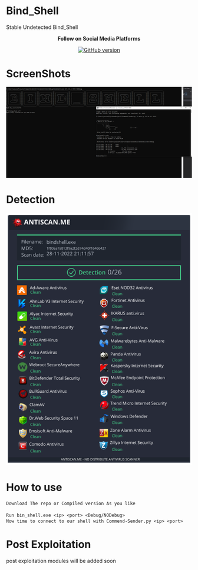 # Bind_Shell

Stable Undetected Bind_Shell

<p align="center">
  <b> Follow on Social Media Platforms </b>
</p>


<p align="center">
<p align="center">
<a href="https://www.facebook.com/achihemek.achihemek/"><img title="GitHub version" src="https://img.shields.io/badge/-Facebook-blue" ></a> 
</p>


# ScreenShots

![](/Screenshot/shell.PNG)

# Detection

![](/Screenshot/Detection.png)

# How to  use
```
Download The repo or Compiled version As you like 

Run bin_shell.exe <ip> <port> <Debug/NODebug>
Now time to connect to our shell with Commend-Sender.py <ip> <port>
```

# Post Exploitation
  post exploitation modules will be added soon
